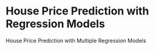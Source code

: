# House Price Prediction with Regression Models
 House Price Prediction with Multiple Regression Models
